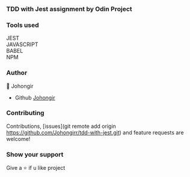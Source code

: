 ### TDD with Jest assignment by Odin Project

### Tools used

JEST\
JAVASCRIPT\
BABEL\
NPM

### Author

:man: Johongir

- Github [Johongir](https://github.com/Johongirr)

### Contributing

Contributions, [issues](git remote add origin https://github.com/Johongirr/tdd-with-jest.git) and feature requests are welcome!

### Show your support

Give a :star: if u like project
